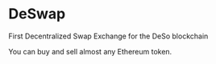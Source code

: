 # DeSwap
First Decentralized Swap Exchange for the DeSo blockchain

You can buy and sell almost any Ethereum token.
